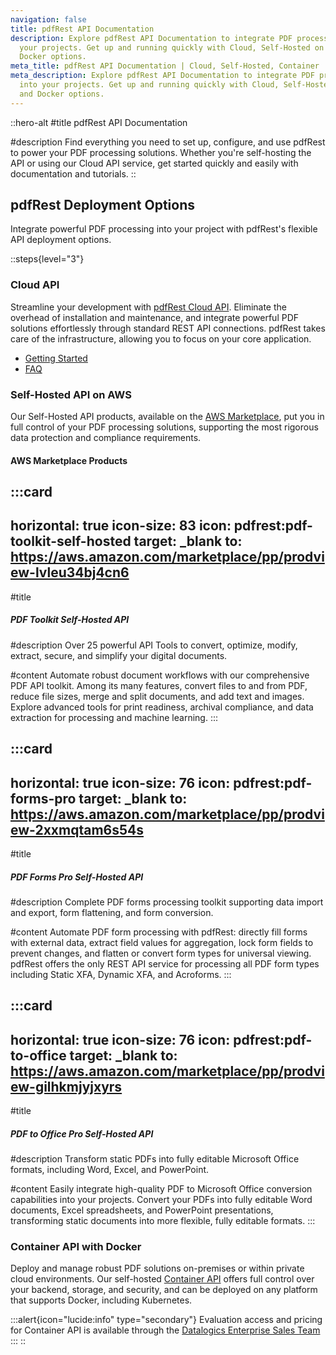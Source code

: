 ```yaml
---
navigation: false
title: pdfRest API Documentation
description: Explore pdfRest API Documentation to integrate PDF processing into
  your projects. Get up and running quickly with Cloud, Self-Hosted on AWS, and
  Docker options.
meta_title: pdfRest API Documentation | Cloud, Self-Hosted, Container
meta_description: Explore pdfRest API Documentation to integrate PDF processing
  into your projects. Get up and running quickly with Cloud, Self-Hosted on AWS,
  and Docker options.
---
```


::hero-alt
#title
pdfRest API Documentation

#description
Find everything you need to set up, configure, and use pdfRest to power your PDF processing solutions. Whether you're self-hosting the API or using our Cloud API service, get started quickly and easily with documentation and tutorials.
::

## pdfRest Deployment Options

Integrate powerful PDF processing into your project with pdfRest's flexible API deployment options.

::steps{level="3"}
### Cloud API

Streamline your development with [pdfRest Cloud API](https://pdfrest.com/products/cloud-api/). Eliminate the overhead of installation and maintenance, and integrate powerful PDF solutions effortlessly through standard REST API connections. pdfRest takes care of the infrastructure, allowing you to focus on your core application.

- [Getting Started](https://docs.pdfrest.com/cloud-api/getting-started/)
- [FAQ](https://docs.pdfrest.com/cloud-api/frequently-asked-questions/)

### Self-Hosted API on AWS

Our Self-Hosted API products, available on the [AWS Marketplace](https://aws.amazon.com/marketplace/search/results?searchTerms=pdfrest), put you in full control of your PDF processing solutions, supporting the most rigorous data protection and compliance requirements.

#### AWS Marketplace Products

  :::card
  ---
  horizontal: true
  icon-size: 83
  icon: pdfrest:pdf-toolkit-self-hosted
  target: _blank
  to: https://aws.amazon.com/marketplace/pp/prodview-lvleu34bj4cn6
  ---
  #title
  ##### PDF Toolkit Self-Hosted API
  
  #description
  Over 25 powerful API Tools to convert, optimize, modify, extract, secure, and simplify your digital documents.
  
  #content
  Automate robust document workflows with our comprehensive PDF API toolkit. Among its many features, convert files to and from PDF, reduce file sizes, merge and split documents, and add text and images. Explore advanced tools for print readiness, archival compliance, and data extraction for processing and machine learning.
  :::

  :::card
  ---
  horizontal: true
  icon-size: 76
  icon: pdfrest:pdf-forms-pro
  target: _blank
  to: https://aws.amazon.com/marketplace/pp/prodview-2xxmqtam6s54s
  ---
  #title
  ##### PDF Forms Pro Self-Hosted API
  
  #description
  Complete PDF forms processing toolkit supporting data import and export, form flattening, and form conversion.
  
  #content
  Automate PDF form processing with pdfRest: directly fill forms with external data, extract field values for aggregation, lock form fields to prevent changes, and flatten or convert form types for universal viewing. pdfRest offers the only REST API service for processing all PDF form types including Static XFA, Dynamic XFA, and Acroforms.
  :::

  :::card
  ---
  horizontal: true
  icon-size: 76
  icon: pdfrest:pdf-to-office
  target: _blank
  to: https://aws.amazon.com/marketplace/pp/prodview-gilhkmjyjxyrs
  ---
  #title
  ##### PDF to Office Pro Self-Hosted API
  
  #description
  Transform static PDFs into fully editable Microsoft Office formats, including Word, Excel, and PowerPoint.
  
  #content
  Easily integrate high-quality PDF to Microsoft Office conversion capabilities into your projects. Convert your PDFs into fully editable Word documents, Excel spreadsheets, and PowerPoint presentations, transforming static documents into more flexible, fully editable formats.
  :::

### Container API with Docker

Deploy and manage robust PDF solutions on-premises or within private cloud environments. Our self-hosted [Container API](https://pdfrest.com/products/pdf-toolkit-container-api/) offers full control over your backend, storage, and security, and can be deployed on any platform that supports Docker, including Kubernetes.

  :::alert{icon="lucide:info" type="secondary"}
  Evaluation access and pricing for Container API is available through the [Datalogics Enterprise Sales Team](mailto\:sales@datalogics.com?subject=pdfRest%20Container%20API%20Inquiry)
  :::
::
